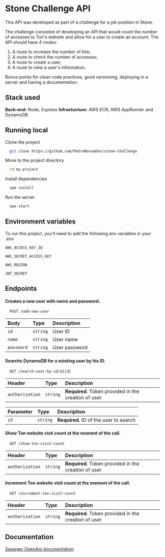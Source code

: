 # Stone Challenge API

This API was developed as part of a challenge for a job position in Stone.

The challenge consisted of developing an API that would count the number of accesses to Ton's website and allow for a user to create an account. The API should have 4 routes:

1. A route to increase the number of hits;
2. A route to check the number of accesses;
3. A route to create a user;
4. A route to view a user's information.

Bonus points for clean code practices, good versioning,  deploying in a server and having a documentation.

## Stack used

**Back-end:** Node, Express
**Infrastucture:** AWS ECR, AWS AppRunner and DynamoDB


## Running local

Clone the project

```bash
  git clone https://github.com/PedroNovoaDev/stone-challenge
```

Move to the project directory

```bash
  cd my-project
```

Install dependencies

```bash
  npm install
```

Run the server

```bash
  npm start
```

## Environment variables

To run this project, you'll need to add the following env variables in your .env

`AWS_ACCESS_KEY_ID`

`AWS_SECRET_ACCESS_KEY`

`AWS_REGION`

`JWT_SECRET`


## Endpoints

#### Creates a new user with name and password.
```http
  POST /add-new-user
```

| Body   | Type       | Description                           |
| :---------- | :--------- | :---------------------------------- |
| `id` | `string` | User ID |
| `name` | `string` | User name |
| `password` | `string` | User password |



#### Searchs DynamoDB for a existing user by his ID.
```http
  GET /search-user-by-id/${id}
```

| Header   | Type       | Description                                   |
| :---------- | :--------- | :------------------------------------------ |
| `authorization`      | `string` | **Required**. Token provided in the creation of user |

| Parameter   | Type       | Description                                   |
| :---------- | :--------- | :------------------------------------------ |
| `id`      | `string` | **Required**. ID of the user to search |



#### Show Ton website visit count at the moment of the call.
```http
  GET /show-ton-visit-count
```

| Header   | Type       | Description                                   |
| :---------- | :--------- | :------------------------------------------ |
| `authorization`      | `string` | **Required**. Token provided in the creation of user |



#### Increment Ton website visit count at the moment of the call.
```http
  GET /increment-ton-visit-count
```

| Header   | Type       | Description                                   |
| :---------- | :--------- | :------------------------------------------ |
| `authorization`      | `string` | **Required**. Token provided in the creation of user |


## Documentation

[Swagger OpenApi documentation](https://app.swaggerhub.com/apis-docs/PedroNovoaDev/stone-challenge-api/1.0.0)